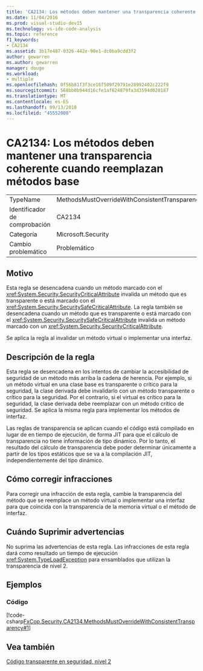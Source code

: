 ```yaml
---
title: 'CA2134: Los métodos deben mantener una transparencia coherente cuando reemplazan métodos base'
ms.date: 11/04/2016
ms.prod: visual-studio-dev15
ms.technology: vs-ide-code-analysis
ms.topic: reference
f1_keywords:
- CA2134
ms.assetid: 3b17e487-0326-442e-90e1-dc0ba9cdd3f2
author: gewarren
ms.author: gewarren
manager: douge
ms.workload:
- multiple
ms.openlocfilehash: 0f56b81f3f3ce16f509f29791e28992402c222f9
ms.sourcegitcommit: 568bb0b944d16cfe1af624879fa3d3594d020187
ms.translationtype: MT
ms.contentlocale: es-ES
ms.lasthandoff: 09/13/2018
ms.locfileid: "45552008"
---
```

# <a name="ca2134-methods-must-keep-consistent-transparency-when-overriding-base-methods"></a>CA2134: Los métodos deben mantener una transparencia coherente cuando reemplazan métodos base
|||
|-|-|
|TypeName|MethodsMustOverrideWithConsistentTransparency|
|Identificador de comprobación|CA2134|
|Categoría|Microsoft.Security|
|Cambio problemático|Problemático|

## <a name="cause"></a>Motivo
 Esta regla se desencadena cuando un método marcado con el <xref:System.Security.SecurityCriticalAttribute> invalida un método que es transparente o está marcado con el <xref:System.Security.SecuritySafeCriticalAttribute>. La regla también se desencadena cuando un método que es transparente o está marcado con el <xref:System.Security.SecuritySafeCriticalAttribute> invalida un método marcado con un <xref:System.Security.SecurityCriticalAttribute>.

 Se aplica la regla al invalidar un método virtual o implementar una interfaz.

## <a name="rule-description"></a>Descripción de la regla
 Esta regla se desencadena en los intentos de cambiar la accesibilidad de seguridad de un método más arriba la cadena de herencia. Por ejemplo, si un método virtual en una clase base es transparente o crítico para la seguridad, la clase derivada debe invalidarlo con un método transparente o crítico para la seguridad. Por el contrario, si el virtual es crítico para la seguridad, la clase derivada debe reemplazar con un método crítico de seguridad. Se aplica la misma regla para implementar los métodos de interfaz.

 Las reglas de transparencia se aplican cuando el código está compilado en lugar de en tiempo de ejecución, de forma JIT para que el cálculo de transparencia no tiene información de tipo dinámico. Por lo tanto, el resultado del cálculo de transparencia debe poder determinar únicamente a partir de los tipos estáticos que se va a la compilación JIT, independientemente del tipo dinámico.

## <a name="how-to-fix-violations"></a>Cómo corregir infracciones
 Para corregir una infracción de esta regla, cambie la transparencia del método que se reemplace un método virtual o implementar una interfaz para que coincida con la transparencia de la memoria virtual o el método de interfaz.

## <a name="when-to-suppress-warnings"></a>Cuándo Suprimir advertencias
 No suprima las advertencias de esta regla. Las infracciones de esta regla dará como resultado un tiempo de ejecución <xref:System.TypeLoadException> para ensamblados que utilizan la transparencia de nivel 2.

## <a name="examples"></a>Ejemplos

### <a name="code"></a>Código
 [!code-csharp[FxCop.Security.CA2134.MethodsMustOverrideWithConsistentTransparency#1](../code-quality/codesnippet/CSharp/ca2134-methods-must-keep-consistent-transparency-when-overriding-base-methods_1.cs)]

## <a name="see-also"></a>Vea también
 [Código transparente en seguridad, nivel 2](/dotnet/framework/misc/security-transparent-code-level-2)
